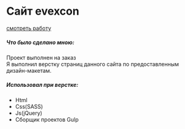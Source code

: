 # Сайт evexcon #
[смотреть работу](https://evexcon.ru)

##### Что было сделано мною: #####
Проект выполнен на заказ <br/>
Я выполнил верстку страниц данного сайта по предоставленным дизайн-макетам.
##### Использовал при верстке: #####
- Html
- Css(SASS)
- Js(jQuery)
- Сборщик проектов Gulp
